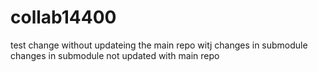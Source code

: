 # collab14400
test 
change without updateing the main repo witj changes in submodule 
changes in submodule  not updated with main repo
